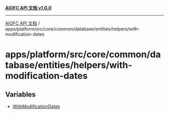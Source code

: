 [**AIOFC API 文档 v1.0.0**](../../../../../../../../../README.md)

***

[AIOFC API 文档](../../../../../../../../../modules.md) / apps/platform/src/core/common/database/entities/helpers/with-modification-dates

# apps/platform/src/core/common/database/entities/helpers/with-modification-dates

## Variables

- [WithModificationDates](variables/WithModificationDates.md)
